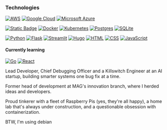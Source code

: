 

### Technologies
[![AWS](https://img.shields.io/badge/AWS-%23FF9900.svg?logo=amazon-web-services&logoColor=white)](#)
[![Google Cloud](https://img.shields.io/badge/Google%20Cloud-%234285F4.svg?logo=google-cloud&logoColor=white)](#)
[![Microsoft Azure](https://custom-icon-badges.demolab.com/badge/Microsoft%20Azure-0089D6?logo=msazure&logoColor=white)](#)

[![Static Badge](https://img.shields.io/badge/Linux-000?logo=linux)](#)
[![Docker](https://img.shields.io/badge/-Docker-000?&logo=Docker)](#)
[![Kubernetes](https://img.shields.io/badge/-Kubernetes-000?&logo=Kubernetes)](#)
[![Postgres](https://img.shields.io/badge/Postgres-%23316192.svg?logo=postgresql&logoColor=white)](#)
[![SQLite](https://img.shields.io/badge/SQLite-%2307405e.svg?logo=sqlite&logoColor=white)](#)

[![Python](https://img.shields.io/badge/Python-3776AB?logo=python&logoColor=fff)](#)
[![Flask](https://img.shields.io/badge/Flask-000?logo=flask&logoColor=fff)](#)
[![Streamlit](https://img.shields.io/badge/Streamlit-FF4B4B?logo=streamlit&logoColor=fff)](#)
[![Hugo](https://img.shields.io/badge/Hugo-FF4088?logo=hugo&logoColor=fff)](#)
[![HTML](https://img.shields.io/badge/HTML-%23E34F26.svg?logo=html5&logoColor=white)](#)
[![CSS](https://img.shields.io/badge/CSS-1572B6?logo=css3&logoColor=fff)](#)
[![JavaScript](https://img.shields.io/badge/JavaScript-F7DF1E?logo=javascript&logoColor=000)](#)

#### Currently learning
[![Go](https://img.shields.io/badge/Go-%2300ADD8.svg?&logo=go&logoColor=white)](#)
[![React](https://img.shields.io/badge/React-%2320232a.svg?logo=react&logoColor=%2361DAFB)](#)

Lead Developer, Chief Debugging Officer and a Killswitch Engineer at an AI startup, building smarter systems one bug fix at a time.

Former head of development at MAG's innovation branch, where I herded ideas and developers.

Proud tinkerer with a fleet of Raspberry Pis (yes, they're all happy), a home lab that's always under construction, and a questionable obsession with containerization.

BTW, I'm using debian
<!--
**noamfuss/noamfuss** is a ✨ _special_ ✨ repository because its `README.md` (this file) appears on your GitHub profile.

Here are some ideas to get you started:

- 🔭 I’m currently working on ...
- 🌱 I’m currently learning ...
- 👯 I’m looking to collaborate on ...
- 🤔 I’m looking for help with ...
- 💬 Ask me about ...
- 📫 How to reach me: ...
- 😄 Pronouns: ...
- ⚡ Fun fact: ...
-->

